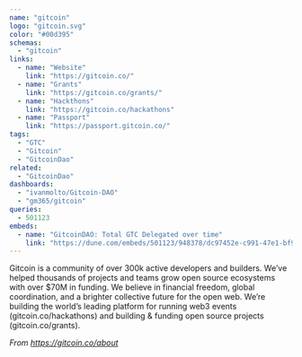 ```yaml
---
name: "gitcoin"
logo: "gitcoin.svg"
color: "#00d395"
schemas:
  - "gitcoin"
links:
  - name: "Website"
    link: "https://gitcoin.co/"
  - name: "Grants"
    link: "https://gitcoin.co/grants/"
  - name: "Hackthons"
    link: "https://gitcoin.co/hackathons"
  - name: "Passport"
    link: "https://passport.gitcoin.co/"
tags:
  - "GTC"
  - "Gitcoin"
  - "GitcoinDao"
related:
  - "GitcoinDao"
dashboards:
  - "ivanmolto/Gitcoin-DAO"
  - "gm365/gitcoin"
queries:
  - 501123
embeds:
  - name: "GitcoinDAO: Total GTC Delegated over time"
    link: "https://dune.com/embeds/501123/948378/dc97452e-c991-47e1-bf99-48b2ae6876f7"
---
```


Gitcoin is a community of over 300k active developers and builders. We’ve helped thousands of projects and teams grow open source ecosystems with over $70M in funding. We believe in financial freedom, global coordination, and a brighter collective future for the open web. We’re building the world’s leading platform for running web3 events (gitcoin.co/hackathons) and building & funding open source projects (gitcoin.co/grants).

_From https://gitcoin.co/about_
